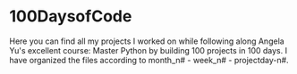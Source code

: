 # 100DaysofCode
Here you can find all my projects I worked on while following along Angela Yu's excellent course: Master Python by building 100 projects in 100 days.
I have organized the files according to month_n# - week_n# - projectday-n#.
